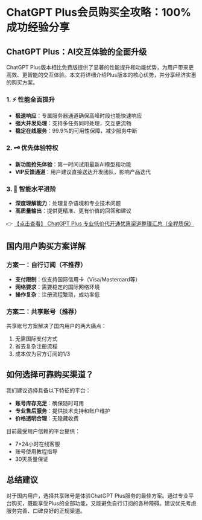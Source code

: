 # ChatGPT Plus会员购买全攻略：100%成功经验分享

## ChatGPT Plus：AI交互体验的全面升级

ChatGPT Plus版本相比免费版提供了显著的性能提升和功能优势，为用户带来更高效、更智能的交互体验。本文将详细介绍Plus版本的核心优势，并分享经济实惠的购买方案。

### 1. ⚡️ 性能全面提升
- **极速响应**：专属服务器通道确保高峰时段也能快速响应
- **强大并发处理**：支持多任务同时处理，交互更流畅
- **稳定在线服务**：99.9%的可用性保障，减少服务中断

### 2. 🗝️ 优先体验特权
- **新功能抢先体验**：第一时间试用最新AI模型和功能
- **VIP反馈通道**：用户建议直接送达开发团队，影响产品迭代

### 3. 🧠 智能水平进阶
- **深度理解能力**：处理复杂语境和专业技术问题
- **高质量输出**：提供更精准、更有价值的回答和建议

👉 [【点击查看】 ChatGPT Plus 专业低价代开通优惠渠道整理汇总（全程质保）](https://bit.ly/DaiKai)

## 国内用户购买方案详解

### 方案一：自行订阅（不推荐）
- **支付限制**：仅支持国际信用卡（Visa/Mastercard等）
- **网络要求**：需要稳定的国际网络环境
- **操作复杂**：注册流程繁琐，成功率低

### 方案二：共享账号（推荐）
共享账号方案解决了国内用户的两大痛点：
1. 无需国际支付方式
2. 省去复杂注册流程
3. 成本仅为官方订阅的1/3

## 如何选择可靠购买渠道？

我们建议选择具备以下特征的平台：
- **账号库存充足**：确保随时可用
- **专业售后服务**：提供技术支持和账户维护
- **价格透明合理**：无隐藏收费

目前最受用户信赖的平台提供：
- 7×24小时在线客服
- 账号使用教程指导
- 30天质量保证

## 总结建议

对于国内用户，选择共享账号是体验ChatGPT Plus服务的最佳方案。通过专业平台购买，既能享受Plus的全部功能，又能避免自行订阅的各种障碍。建议优先考虑服务完善、口碑良好的正规渠道。